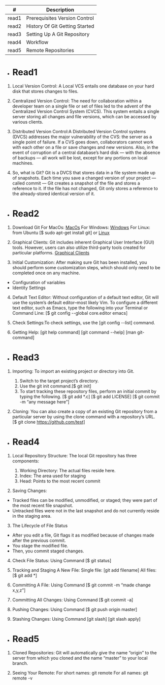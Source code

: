 




|#|Description|
|---|---|
|read1|Prerequisites Version Control|
|read2|History Of Git Getting Started|
|read3|Setting Up A Git Repository|
|read4|Workflow|
|read5|Remote Repositories|

* # Read1
1. Local Version Control: A Local VCS entails one database on your hard disk that stores changes to files.

2. Centralized Version Control: The need for collaboration within a developer team on a single file or set of files led to the advent of the Centralized Version Control System (CVCS). This system entails a single server storing all changes and file versions, which can be accessed by various clients. 

3. Distributed Version Control:A Distributed Version Control systems (DVCS) addresses the major vulnerability of the CVS: the server as a single point of failure. If a CVS goes down, collaborators cannot work with each other on a file or save changes and new versions. Also, in the event of corruption of a central database’s hard disk — with the absence of backups — all work will be lost, except for any portions on local machines.

4. So, what is Git?
Git is a DVCS that stores data in a file system made up of snapshots. Each time you save a changed version of your project — called commit — Git creates a snapshot of the file and stores a reference to it. If the file has not changed, Git only stores a reference to the already-stored identical version of it.


* # Read2
1. Download Git 
 For MacOs: [MacOs](http://git-scm.com/download/mac)
 For Windows: [Windows](https://desktop.github.com/)
 For Linux: from Ubuntu [$ sudo apt-get install git] or
  [Linux](http://git-scm.com/download/linux)

2. Graphical Clients: Git includes inherent Graphical User Interface (GUI) tools. However, users can also utilize third-party tools created for particular platforms.
[Graphical Clients](https://git-scm.com/downloads/guis)

3. Initial Customization: After making sure Git has been installed, you should perform some customization steps, which should only need to be completed once on any machine. 
* Configuration of variables
* Identity Settings

4. Default Text Editor: Without configuration of a default text editor, Git will use the system’s default editor–most likely Vim. To configure a different text editor, such as Emacs, type the following into your Terminal or Command Line:
[$ git config --global core.editor emacs]

5. Check Settings:To check settings, use the [git config --list] command.

6. Getting Help: 
[git help command]
[git command --help]
[man git-command]


* # Read3
1. Importing: To import an existing project or directory into Git.
   1. Switch to the target project’s directory.
   2. Use the git init command.[$ git init]
   3. To start tracking these repository files, perform an initial commit by typing the following.
   [$ git add *.c]
   [$ git add LICENSE]
   [$ git commit -m “any message here”]

2. Cloning: You can also create a copy of an existing Git repository from a particular server by using the clone command with a repository’s URL.
[$ git clone https://github.com/test]


* # Read4
1. Local Repository Structure: The local Git repository has three components:
   1. Working Directory: The actual files reside here.
   2. Index: The area used for staging
   3. Head: Points to the most recent commit

2. Saving Changes:
* Tracked files can be modified, unmodified, or staged; they were part of the most recent file snapshot.
* Untracked files were not in the last snapshot and do not currently reside in the staging area.

3. The Lifecycle of File Status
* After you edit a file, Git flags it as modified because of changes made after the previous commit.
* You stage the modified file.
* Then, you commit staged changes.

4. Check File Status: Using Command [$ git status]

5. Tracking and Staging A New File: 
Single file: [git add filename]
All files: [$ git add *]

6. Committing A File: Using Command [$ git commit -m “made change x,y,z”]

7. Committing All Changes: Using Command [$ git commit -a]

8. Pushing Changes: Using Command [$ git push origin master]

9. Stashing Changes: Using Command [git slash] [git slash apply]
* # Read5
1. Cloned Repositories: Git will automatically give the name “origin” to the server from which you cloned and the name “master” to your local branch.

2. Seeing Your Remote: 
For short names: git remote 
For all names: git remote -v

